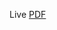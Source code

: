 Live [PDF](https://raw.githubusercontent.com/lernejo/course-java-201-en/rendered/{{pullData.branch}}/pdf/index.pdf)
